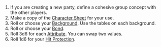 
1. If you are creating a new party, define a cohesive group concept with the other players.
1. Make a copy of the [Character Sheet](https://raw.githubusercontent.com/terra-campaigns/degenesis.test/refs/heads/main/systems/template_pc.md) for your use.
2. Roll or choose your [Background](#backgrounds). Use the tables on each background.
3. Roll or choose your [Bond](#bonds).
4. Roll 3d6 for each [Attribute](#attributes). You can swap two values.
5. Roll 1d6 for your [Hit Protection](#hit-protection).
